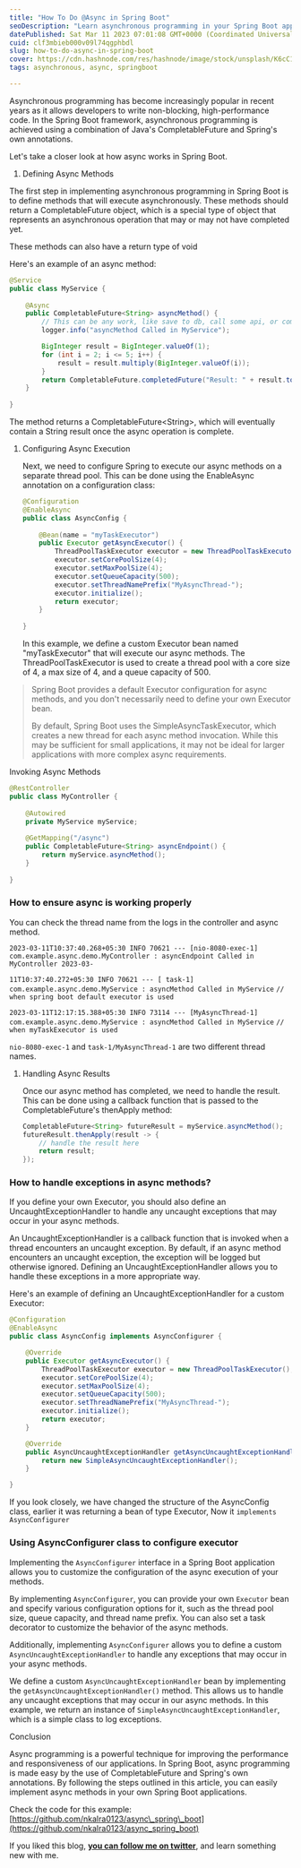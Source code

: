 ```yaml
---
title: "How To Do @Async in Spring Boot"
seoDescription: "Learn asynchronous programming in your Spring Boot application with this comprehensive guide. Discover how to use Spring's built-in @Async annotation"
datePublished: Sat Mar 11 2023 07:01:08 GMT+0000 (Coordinated Universal Time)
cuid: clf3mbieb000v09l74qgphbdl
slug: how-to-do-async-in-spring-boot
cover: https://cdn.hashnode.com/res/hashnode/image/stock/unsplash/K6cC1D-_k_g/upload/a608bb63ca356f6b6eb4ba60704e126d.jpeg
tags: asynchronous, async, springboot

---
```


Asynchronous programming has become increasingly popular in recent years as it allows developers to write non-blocking, high-performance code. In the Spring Boot framework, asynchronous programming is achieved using a combination of Java's CompletableFuture and Spring's own annotations.

Let's take a closer look at how async works in Spring Boot.

1. Defining Async Methods
    

The first step in implementing asynchronous programming in Spring Boot is to define methods that will execute asynchronously. These methods should return a CompletableFuture object, which is a special type of object that represents an asynchronous operation that may or may not have completed yet.

These methods can also have a return type of void

Here's an example of an async method:

```java
@Service
public class MyService {
 
    @Async
    public CompletableFuture<String> asyncMethod() {
        // This can be any work, like save to db, call some api, or compute a heavy operation
        logger.info("asyncMethod Called in MyService");

        BigInteger result = BigInteger.valueOf(1);
        for (int i = 2; i <= 5; i++) {
            result = result.multiply(BigInteger.valueOf(i));
        }
        return CompletableFuture.completedFuture("Result: " + result.toString());
    }
 
}
```

The method returns a CompletableFuture&lt;String&gt;, which will eventually contain a String result once the async operation is complete.

1. Configuring Async Execution
    
    Next, we need to configure Spring to execute our async methods on a separate thread pool. This can be done using the EnableAsync annotation on a configuration class:
    
    ```java
    @Configuration
    @EnableAsync
    public class AsyncConfig {
     
        @Bean(name = "myTaskExecutor")
        public Executor getAsyncExecutor() {
            ThreadPoolTaskExecutor executor = new ThreadPoolTaskExecutor();
            executor.setCorePoolSize(4);
            executor.setMaxPoolSize(4);
            executor.setQueueCapacity(500);
            executor.setThreadNamePrefix("MyAsyncThread-");
            executor.initialize();
            return executor;
        }
     
    }
    ```
    
    In this example, we define a custom Executor bean named "myTaskExecutor" that will execute our async methods. The ThreadPoolTaskExecutor is used to create a thread pool with a core size of 4, a max size of 4, and a queue capacity of 500.
    

> Spring Boot provides a default Executor configuration for async methods, and you don't necessarily need to define your own Executor bean.
> 
> By default, Spring Boot uses the SimpleAsyncTaskExecutor, which creates a new thread for each async method invocation. While this may be sufficient for small applications, it may not be ideal for larger applications with more complex async requirements.

Invoking Async Methods

```java
@RestController
public class MyController {
 
    @Autowired
    private MyService myService;
 
    @GetMapping("/async")
    public CompletableFuture<String> asyncEndpoint() {
        return myService.asyncMethod();
    }
 
}
```

### How to ensure async is working properly

You can check the thread name from the logs in the controller and async method.

`2023-03-11T10:37:40.268+05:30 INFO 70621 --- [nio-8080-exec-1] com.example.async.demo.MyController : asyncEndpoint Called in MyController 2023-03-`

`11T10:37:40.272+05:30 INFO 70621 --- [ task-1] com.example.async.demo.MyService : asyncMethod Called in MyService` `// when spring boot default executor is used`

`2023-03-11T12:17:15.388+05:30 INFO 73114 --- [MyAsyncThread-1] com.example.async.demo.MyService : asyncMethod Called in MyService` `// when myTaskExecutor is used`

`nio-8080-exec-1` and `task-1/MyAsyncThread-1` are two different thread names.

1. Handling Async Results
    
    Once our async method has completed, we need to handle the result. This can be done using a callback function that is passed to the CompletableFuture's thenApply method:
    
    ```java
    CompletableFuture<String> futureResult = myService.asyncMethod();
    futureResult.thenApply(result -> {
        // handle the result here
        return result;
    });
    ```
    

### How to handle exceptions in async methods?

If you define your own Executor, you should also define an UncaughtExceptionHandler to handle any uncaught exceptions that may occur in your async methods.

An UncaughtExceptionHandler is a callback function that is invoked when a thread encounters an uncaught exception. By default, if an async method encounters an uncaught exception, the exception will be logged but otherwise ignored. Defining an UncaughtExceptionHandler allows you to handle these exceptions in a more appropriate way.

Here's an example of defining an UncaughtExceptionHandler for a custom Executor:

```java
@Configuration
@EnableAsync
public class AsyncConfig implements AsyncConfigurer {

    @Override
    public Executor getAsyncExecutor() {
        ThreadPoolTaskExecutor executor = new ThreadPoolTaskExecutor();
        executor.setCorePoolSize(4);
        executor.setMaxPoolSize(4);
        executor.setQueueCapacity(500);
        executor.setThreadNamePrefix("MyAsyncThread-");
        executor.initialize();
        return executor;
    }

    @Override
    public AsyncUncaughtExceptionHandler getAsyncUncaughtExceptionHandler() {
        return new SimpleAsyncUncaughtExceptionHandler();
    }

}
```

If you look closely, we have changed the structure of the AsyncConfig class, earlier it was returning a bean of type Executor, Now it `implements AsyncConfigurer`

### Using AsyncConfigurer class to configure executor

Implementing the `AsyncConfigurer` interface in a Spring Boot application allows you to customize the configuration of the async execution of your methods.

By implementing `AsyncConfigurer`, you can provide your own `Executor` bean and specify various configuration options for it, such as the thread pool size, queue capacity, and thread name prefix. You can also set a task decorator to customize the behavior of the async methods.

Additionally, implementing `AsyncConfigurer` allows you to define a custom `AsyncUncaughtExceptionHandler` to handle any exceptions that may occur in your async methods.

We define a custom `AsyncUncaughtExceptionHandler` bean by implementing the `getAsyncUncaughtExceptionHandler()` method. This allows us to handle any uncaught exceptions that may occur in our async methods. In this example, we return an instance of `SimpleAsyncUncaughtExceptionHandler`, which is a simple class to log exceptions.

Conclusion

Async programming is a powerful technique for improving the performance and responsiveness of our applications. In Spring Boot, async programming is made easy by the use of CompletableFuture and Spring's own annotations. By following the steps outlined in this article, you can easily implement async methods in your own Spring Boot applications.

Check the code for this example: [https://github.com/nkalra0123/async\_spring\_boot](https://github.com/nkalra0123/async_spring_boot)

If you liked this blog, [**you can follow me on twitter**](https://twitter.com/nkalra0123), and learn something new with me.